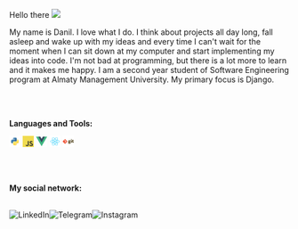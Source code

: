 Hello there <img src="https://media.giphy.com/media/hvRJCLFzcasrR4ia7z/giphy.gif" width="25px">

My name is Danil. I love what I do. I think about projects all day long, fall asleep and wake up with my ideas and every time I can't wait for the moment when I can sit down at my computer and start implementing my ideas into code. I'm not bad at programming, but there is a lot more to learn and it makes me happy. I am a second year student of Software Engineering program at Almaty Management University. My primary focus is Django.

<br />
<br />

**Languages and Tools:**  

<code><img height="20" src="https://raw.githubusercontent.com/github/explore/80688e429a7d4ef2fca1e82350fe8e3517d3494d/topics/python/python.png"></code>
<code><img height="20" src="https://raw.githubusercontent.com/github/explore/80688e429a7d4ef2fca1e82350fe8e3517d3494d/topics/javascript/javascript.png"></code>
<code><img height="20" src="https://raw.githubusercontent.com/github/explore/80688e429a7d4ef2fca1e82350fe8e3517d3494d/topics/vue/vue.png"></code>
<code><img height="20" src="https://raw.githubusercontent.com/github/explore/80688e429a7d4ef2fca1e82350fe8e3517d3494d/topics/react/react.png"></code>
<code><img height="20" src="https://raw.githubusercontent.com/github/explore/80688e429a7d4ef2fca1e82350fe8e3517d3494d/topics/git/git.png"></code>

<br />
<br />

**My social network:**

<br />
<a href="https://www.linkedin.com/in/danil-olegovich-melnikov">
  <img align="left" alt="LinkedIn" src="https://img.shields.io/badge/linkedin-%230077B5.svg?&style=for-the-badge&logo=linkedin&logoColor=white"/>
</a>
<a href="https://t.me/danil_olegovich_melnikov">
  <img align="left" alt="Telegram" src="https://img.shields.io/badge/telegram-%230077B5.svg?&style=for-the-badge&logo=telegram&logoColor=white" />
</a>
<a href="https://www.instagram.com/danil_olegovich_melnikov">
  <img align="left" alt="Instagram" src="https://img.shields.io/badge/instagram-%230077B5.svg?&style=for-the-badge&logo=instagram&logoColor=white" />
</a>
